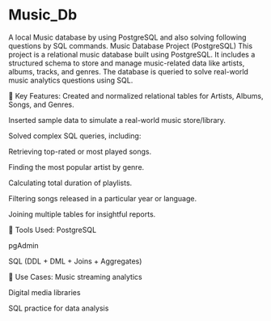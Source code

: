 # Music_Db
A local Music database by using PostgreSQL and also solving following questions by SQL commands.
Music Database Project (PostgreSQL)
This project is a relational music database built using PostgreSQL. It includes a structured schema to store and manage music-related data like artists, albums, tracks, and genres. The database is queried to solve real-world music analytics questions using SQL.

📌 Key Features:
Created and normalized relational tables for Artists, Albums, Songs, and Genres.

Inserted sample data to simulate a real-world music store/library.

Solved complex SQL queries, including:

Retrieving top-rated or most played songs.

Finding the most popular artist by genre.

Calculating total duration of playlists.

Filtering songs released in a particular year or language.

Joining multiple tables for insightful reports.

🔧 Tools Used:
PostgreSQL

pgAdmin

SQL (DDL + DML + Joins + Aggregates)

📁 Use Cases:
Music streaming analytics

Digital media libraries

SQL practice for data analysis


